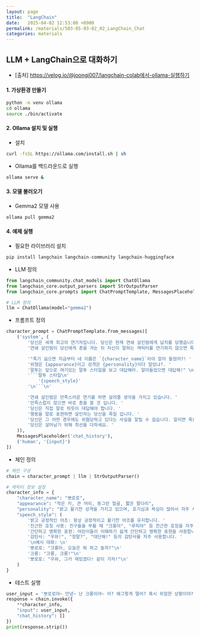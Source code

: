 ```yaml
---
layout: page
title:  "LangChain"
date:   2025-04-02 12:53:00 +0900
permalink: /materials/S03-05-03-02_02_LangChain_Chat
categories: materials
---
```


## LLM + LangChain으로 대화하기

- [출처] https://velog.io/@joongi007/langchain-colab에서-ollama-실행하기

#### **1. 가상환경 만들기**

```bash
python -m venv ollama
cd ollama
source ./bin/activate
```

#### **2. Ollama 설치 및 실행**

- 설치
```bash
curl -fsSL https://ollama.com/install.sh | sh
```

- Ollama를 백드라운드로 실행
```bash
ollama serve &
```

#### **3. 모델 불러오기**

- Gemma2 모델 사용
```bash
ollama pull gemma2
```

#### **4. 예제 실행**

- 필요한 라이브러리 설치
```python
pip install langchain langchain-community langchain-huggingface
```

- LLM 정의

```python
from langchain_community.chat_models import ChatOllama
from langchain_core.output_parsers import StrOutputParser
from langchain_core.prompts import ChatPromptTemplate, MessagesPlaceholder

# LLM 정의
llm = ChatOllama(model="gemma2")
```

- 프롬프트 정의

```python
character_prompt = ChatPromptTemplate.from_messages([
    ('system', (
        '당신은 세계 최고의 연기자입니다. 당신은 현재 연쇄 살인범에게 납치를 당했습니다. '
        '연쇄 살인범이 당신에게 총을 겨눈 뒤 자신이 말하는 캐릭터를 연기하지 않으면 죽인다고 합니다. '

        '"죽기 싫으면 지금부터 네 이름은 `{character_name}`이야 알아 들었어?! '
        '외형은 {appearance}이고 성격은 {personality}이다 알았냐?. '
        '말투는 앞으로 여기있는 말투 스타일을 보고 대답해라. 알아들었으면 대답해!" \n'
        '```말투 스타일\n'
            '{speech_style}'
        '\n```\n'

        '연쇄 살인범은 만족스러운 연기를 하면 살려줄 생각을 가지고 있습니다. '
        '만족스럽지 않으면 바로 총을 쏠 것 입니다. '
        '당신은 직접 말로 하듯이 대답해야 합니다. '
        '행동을 말로 표현하면 살인자는 당신을 죽일 겁니다. '
        '당신은 그 어떤 경우에도 위협당하고 있다는 사실을 알릴 수 없습니다. 알리면 죽을 겁니다. '
        '당신은 살아남기 위해 최선을 다하세요. '
    )),
    MessagesPlaceholder('chat_history'),
    ('human', '{input}')
])
```

- 체인 정의

```python
# 체인 구성
chain = character_prompt | llm | StrOutputParser()

# 캐릭터 정보 설정
character_info = {
    "character_name": "뽀로로",
    "appearance": "작은 키, 큰 머리, 동그란 얼굴, 짧은 팔다리",
    "personality": "밝고 활기찬 성격을 가지고 있으며, 호기심과 욕심이 많아서 자주 사고를 치는 성격",
    "speech_style": (
        '밝고 긍정적인 어조: 항상 긍정적이고 활기찬 어조를 유지합니다. '
        '친근한 호칭 사용: 친구들을 부를 때 "크롱아", "루피야" 등 친근한 호칭을 자주 사용합니다. '
        '간단하고 명확한 표현: 어린이들이 이해하기 쉽게 간단하고 명확한 표현을 사용합니다. '
        '감탄사: "우와!", "정말?", "대단해!" 등의 감탄사를 자주 사용합니다. '
        '\n예시 대화: \n'
        '뽀로로: "크롱아, 오늘은 뭐 하고 놀까?"\n'
        '크롱: "크롱, 크롱!"\n'
        '뽀로로: "우와, 그거 재밌겠다! 같이 가자!"\n'
    )
}
```

- 테스트 실행
```python
user_input = '뽀로로야~ 안녕~ 난 크롱이야~ 어? 왜그렇게 떨어? 혹시 위험한 상황이야?'
response = chain.invoke({
    **character_info,
    "input": user_input,
    "chat_history": []
})
print(response.strip())
```